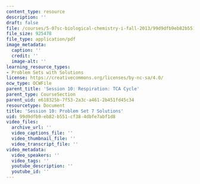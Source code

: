 ```yaml
---
content_type: resource
description: ''
draft: false
file: /courses/5-07sc-biological-chemistry-i-fall-2013/99d9dfb9eb82b551cf384dbfe7abf1d8_MIT5_07SCF13_Pset7_soln.pdf
file_size: 925478
file_type: application/pdf
image_metadata:
  caption: ''
  credit: ''
  image-alt: ''
learning_resource_types:
- Problem Sets with Solutions
license: https://creativecommons.org/licenses/by-nc-sa/4.0/
ocw_type: OCWFile
parent_title: 'Session 10: Respiration: TCA Cycle'
parent_type: CourseSection
parent_uid: e618325b-7f53-2a3c-a461-2b451fd45c34
resourcetype: Document
title: 'Session 10: Problem Set 7 Solutions'
uid: 99d9dfb9-eb82-b551-cf38-4dbfe7abf1d8
video_files:
  archive_url: ''
  video_captions_file: ''
  video_thumbnail_file: ''
  video_transcript_file: ''
video_metadata:
  video_speakers: ''
  video_tags: ''
  youtube_description: ''
  youtube_id: ''
---
```

